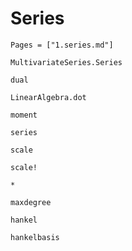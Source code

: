 # Series
```@index
Pages = ["1.series.md"]
```

```@docs 
MultivariateSeries.Series
```

```@docs 
dual
```

```@docs 
LinearAlgebra.dot 
```

```@docs
moment
```

```@docs 
series 
```

```@docs 
scale
```

```@docs 
scale!
```

```@docs 
*
```

```@docs 
maxdegree
```

```@docs 
hankel 
```

```@docs 
hankelbasis
```

